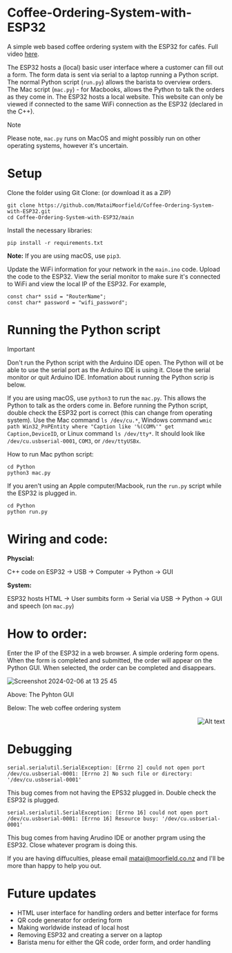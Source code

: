 # Coffee-Ordering-System-with-ESP32
A simple web based coffee ordering system with the ESP32 for cafés. Full video [here](https://www.youtube.com/watch?v=jhMNulLlHCo). 

The ESP32 hosts a (local) basic user interface where a customer can fill out a form. The form data is sent via serial to a laptop running a Python script. The normal Python script (```run.py```) allows the barista to overview orders. The Mac script (```mac.py```) - for Macbooks, allows the Python to talk the orders as they come in. The ESP32 hosts a local website. This website can only be viewed if connected to the same WiFi connection as the ESP32 (declared in the C++).

> [!NOTE]
> Please note, ```mac.py``` runs on MacOS and might possibly run on other operating systems, however it's uncertain.

# Setup

Clone the folder using Git Clone: (or download it as a ZIP)
```
git clone https://github.com/MataiMoorfield/Coffee-Ordering-System-with-ESP32.git
cd Coffee-Ordering-System-with-ESP32/main
```
Install the necessary libraries:
```
pip install -r requirements.txt
```
**Note:** If you are using macOS, use ```pip3```.

Update the WiFi information for your network in the ```main.ino``` code. Upload the code to the ESP32. View the serial monitor to make sure it's connected to WiFi and view the local IP of the ESP32. For example, 
```
const char* ssid = "RouterName";
const char* password = "wifi_password";
```
# Running the Python script
> [!IMPORTANT]
> Don't run the Python script with the Arduino IDE open. The Python will ot be able to use the serial port as the Arduino IDE is using it. Close the serial monitor or quit Arduino IDE. Infomation about running the Python scrip is below.

If you are using macOS, use ```python3``` to run the ```mac.py```. This allows the Python to talk as the orders come in. Before running the Python script, double check the ESP32 port is correct (this can change from operating system). Use the Mac command ```ls /dev/cu.*```, Windows command ```wmic path Win32_PnPEntity where "Caption like '%(COM%'" get Caption,DeviceID```, or Linux command ```ls /dev/tty*```. It should look like ```/dev/cu.usbserial-0001```, ```COM3```, or ```/dev/ttyUSBx```.

How to run Mac python script:
```
cd Python
python3 mac.py
```

If you aren't using an Apple computer/Macbook, run the `run.py` script while the ESP32 is plugged in.
```
cd Python
python run.py
```

# Wiring and code:
**Physcial:**

C++ code on ESP32 → USB → Computer → Python → GUI

**System:**

ESP32 hosts HTML → User sumbits form → Serial via USB → Python → GUI and speech (on ```mac.py```)

# How to order:
Enter the IP of the ESP32 in a web browser. A simple ordering form opens. When the form is completed and submitted, the order will appear on the Python GUI. When selected, the order can be completed and disappears.

![Screenshot 2024-02-06 at 13 25 45](https://github.com/MataiMoorfield/Coffee-Ordering-System-with-ESP32/assets/138086469/8d18f029-6507-4e84-b749-aecffd2eb4bd)

Above: The Pyhton GUI

Below: The web coffee ordering system

<div style="text-align: right">
  <img src="https://github.com/MataiMoorfield/Coffee-Ordering-System-with-ESP32/assets/138086469/063af052-8572-46fd-9aae-6a818656e237" alt="Alt text">
</div>

# Debugging
```
serial.serialutil.SerialException: [Errno 2] could not open port /dev/cu.usbserial-0001: [Errno 2] No such file or directory: '/dev/cu.usbserial-0001'
```
This bug comes from not having the EPS32 plugged in. Double check the ESP32 is plugged.

```
serial.serialutil.SerialException: [Errno 16] could not open port /dev/cu.usbserial-0001: [Errno 16] Resource busy: '/dev/cu.usbserial-0001'
```
This bug comes from having Arudino IDE or another prgram using the ESP32. Close whatever program is doing this.

If you are having diffuculties, please email [matai@moorfield.co.nz](mailto:matai@moorfield.co.nz) and I'll be more than happy to help you out.

# Future updates
 - HTML user interface for handling orders and better interface for forms
 - QR code generator for ordering form
 - Making worldwide instead of local host 
 - Removing ESP32 and creating a server on a laptop
 - Barista menu for either the QR code, order form, and order handling 
